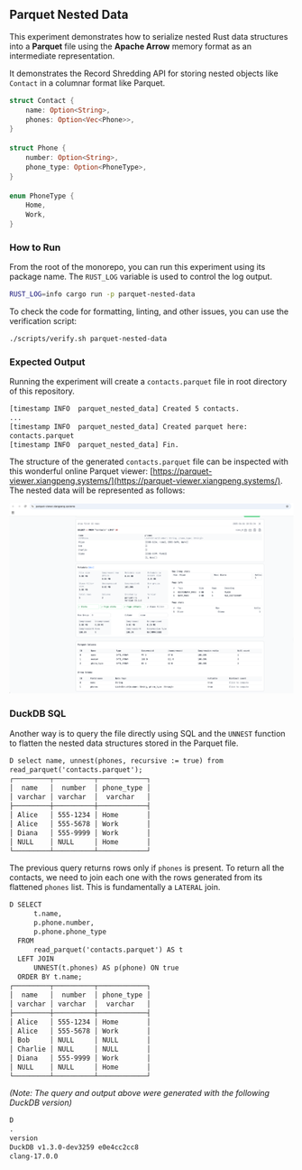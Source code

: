## Parquet Nested Data

This experiment demonstrates how to serialize nested Rust data structures into a __Parquet__ file using the __Apache
Arrow__ memory format as an intermediate representation.

It demonstrates the Record Shredding API for storing nested objects like `Contact` in a columnar format like Parquet.

```rust
struct Contact {
    name: Option<String>,
    phones: Option<Vec<Phone>>,
}

struct Phone {
    number: Option<String>,
    phone_type: Option<PhoneType>,
}

enum PhoneType {
    Home,
    Work,
}
```

### How to Run

From the root of the monorepo, you can run this experiment using its package name. The `RUST_LOG` variable is used to
control the log output.

```zsh
RUST_LOG=info cargo run -p parquet-nested-data
```

To check the code for formatting, linting, and other issues, you can use the verification script:

```zsh
./scripts/verify.sh parquet-nested-data
```

### Expected Output

Running the experiment will create a `contacts.parquet` file in root directory of this repository.

```text
[timestamp INFO  parquet_nested_data] Created 5 contacts.
...
[timestamp INFO  parquet_nested_data] Created parquet here: contacts.parquet
[timestamp INFO  parquet_nested_data] Fin.
```

The structure of the generated `contacts.parquet` file can be inspected with this wonderful online
Parquet viewer: [https://parquet-viewer.xiangpeng.systems/](https://parquet-viewer.xiangpeng.systems/). The nested data
will be represented as follows:

![Screenshot showing the nested structure of contacts.parquet in an online viewer](./parquet_viewer.png)

### DuckDB SQL

Another way is to query the file directly using SQL and the `UNNEST` function to flatten the nested data structures
stored in the Parquet file.

```text
D select name, unnest(phones, recursive := true) from read_parquet('contacts.parquet');
┌─────────┬──────────┬────────────┐
│  name   │  number  │ phone_type │
│ varchar │ varchar  │  varchar   │
├─────────┼──────────┼────────────┤
│ Alice   │ 555-1234 │ Home       │
│ Alice   │ 555-5678 │ Work       │
│ Diana   │ 555-9999 │ Work       │
│ NULL    │ NULL     │ Home       │
└─────────┴──────────┴────────────┘
```

The previous query returns rows only if `phones` is present. To return all the contacts, we need to join each one with
the rows generated from its flattened `phones` list. This is fundamentally a `LATERAL` join.

```text
D SELECT
      t.name,
      p.phone.number,
      p.phone.phone_type
  FROM
      read_parquet('contacts.parquet') AS t
  LEFT JOIN
      UNNEST(t.phones) AS p(phone) ON true
  ORDER BY t.name;
┌─────────┬──────────┬────────────┐
│  name   │  number  │ phone_type │
│ varchar │ varchar  │  varchar   │
├─────────┼──────────┼────────────┤
│ Alice   │ 555-1234 │ Home       │
│ Alice   │ 555-5678 │ Work       │
│ Bob     │ NULL     │ NULL       │
│ Charlie │ NULL     │ NULL       │
│ Diana   │ 555-9999 │ Work       │
│ NULL    │ NULL     │ Home       │
└─────────┴──────────┴────────────┘
```

_(Note: The query and output above were generated with the following DuckDB version)_

```text
D
.
version
DuckDB v1.3.0-dev3259 e0e4cc2cc8
clang-17.0.0
```
